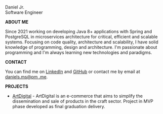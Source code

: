 Daniel Jr.  
Software Engineer  

**ABOUT ME**  

Since 2021 working on developing Java 8+ applications with Spring and PostgreSQL in microservices architecture for critical, efficient and scalable systems.
Focusing on code quality, architecture and scalability, I have solid knowledge of programming, design and architecture. I'm passionate about programming and I'm always learning new technologies and paradigms.

**CONTACT**  

You can find me on [LinkedIn](https://www.linkedin.com/in/danielmrcl) and [GitHub](https://github.com/danielmrcl) or contact me by email at [daniels.ms@pm .me](mailto:daniels.ms@pm.me).

**PROJECTS**
- [ArtDigital](https://github.com/danielmrcl/artdigital) - ArtDigital is an e-commerce that aims to simplify the dissemination and sale of products in the craft sector. Project in MVP phase developed as final graduation delivery.
